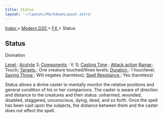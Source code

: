 ```yaml
---
title: Status
layout: '~/layouts/MarkdownLayout.astro'
---
```


[ Index ](/) > [ Modern D20 ](/modern.d20.srd) > [ FX ](/modern.d20.srd/fx) > Status

##  Status

Divination

[ Level ](/modern.d20.srd/fx/level) : [ Acolyte](/modern.d20.srd/classes/advanced/acolyte) 3; [ Components](/modern.d20.srd/fx/components) : V, S; [ Casting Time](/modern.d20.srd/fx/casting.time) ; [ Attack action](/modern.d20.srd/combat/attack.actions) [ Range ](/modern.d20.srd/fx/range) :
Touch; [ Targets ](/modern.d20.srd/fx/target) : One creature touched/three
­levels; [ Duration ](/modern.d20.srd/fx/duration) : 1 hour/level; [ Saving Throw ](/modern.d20.srd/basics/saving.throws) : Will negates (harmless); [Spell Resistance ](/modern.d20.srd/special.abilities/spell.resistance) : Yes
(harmless)

Status allows a divine caster to mentally monitor the relative positions and
general condition of his or her companions. The caster is aware of direction
and distance to the creatures and their status: unharmed, wounded, disabled,
staggered, unconscious, dying, dead, and so forth. Once the spell has been
cast upon the subjects, the distance between them and the caster does not
affect the spell.

